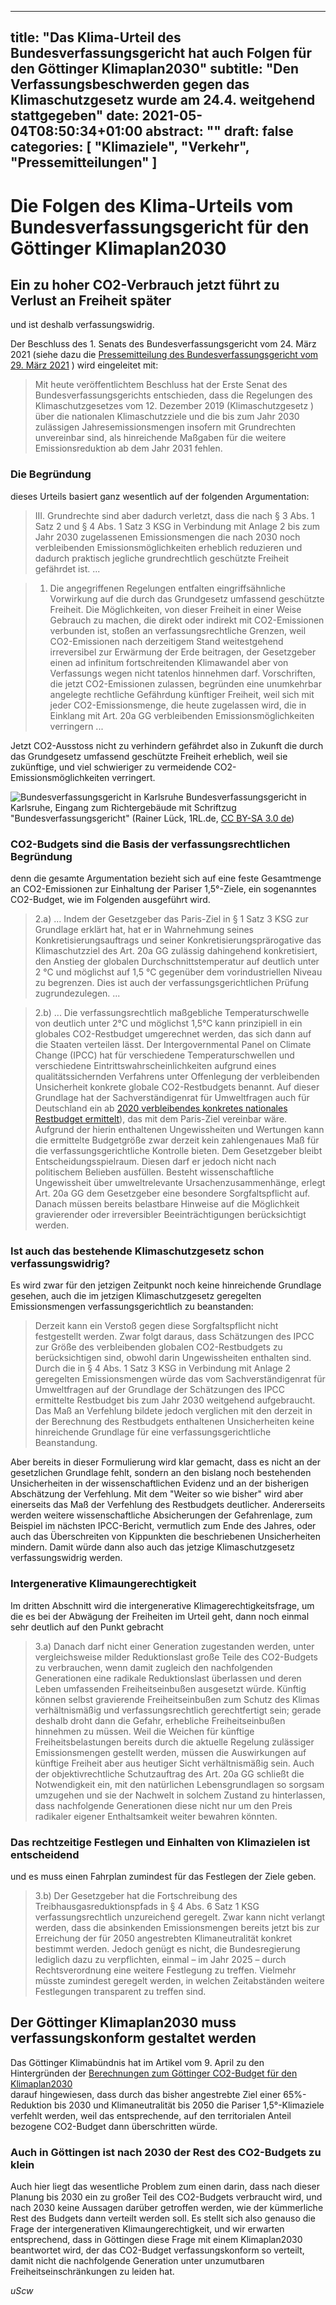 
---
title: "Das Klima-Urteil des Bundesverfassungsgericht hat auch Folgen für den Göttinger Klimaplan2030"
subtitle: "Den Verfassungsbeschwerden gegen das Klimaschutzgesetz wurde am 24.4. weitgehend stattgegeben"
date: 2021-05-04T08:50:34+01:00
abstract: ""
draft: false
categories: [ "Klimaziele", "Verkehr", "Pressemitteilungen" ]
---

# Die Folgen des Klima-Urteils vom Bundesverfassungsgericht für den Göttinger Klimaplan2030

## Ein zu hoher CO2-Verbrauch jetzt führt zu Verlust an Freiheit später

und ist deshalb verfassungswidrig.

Der Beschluss des 1. Senats des Bundesverfassungsgericht vom 24. März 2021
(siehe dazu die [Pressemitteilung des Bundesverfassungsgericht vom 29. März
2021](https://www.bundesverfassungsgericht.de/SharedDocs/Pressemitteilungen/DE/2021/bvg21-031.html) )
wird eingeleitet mit:

> Mit heute veröffentlichtem Beschluss hat der Erste Senat des
  Bundesverfassungsgerichts entschieden, dass die Regelungen des
  Klimaschutzgesetzes vom 12. Dezember 2019 (Klimaschutzgesetz <KSG>) über die
  nationalen Klimaschutzziele und die bis zum Jahr 2030 zulässigen
  Jahresemissionsmengen insofern mit Grundrechten unvereinbar sind, als
  hinreichende Maßgaben für die weitere Emissionsreduktion ab dem Jahr 2031
  fehlen.

### Die Begründung

dieses Urteils basiert ganz wesentlich auf der folgenden Argumentation:

> III. Grundrechte sind aber dadurch verletzt, dass die nach § 3 Abs. 1 Satz 2
  und § 4 Abs. 1 Satz 3 KSG in Verbindung mit Anlage 2 bis zum Jahr 2030
  zugelassenen Emissionsmengen die nach 2030 noch verbleibenden
  Emissionsmöglichkeiten erheblich reduzieren und dadurch praktisch jegliche
  grundrechtlich geschützte Freiheit gefährdet ist. ...

> 1. Die angegriffenen Regelungen entfalten eingriffsähnliche Vorwirkung auf
  die durch das Grundgesetz umfassend geschützte Freiheit. Die Möglichkeiten,
  von dieser Freiheit in einer Weise Gebrauch zu machen, die direkt oder
  indirekt mit CO2-Emissionen verbunden ist, stoßen an verfassungsrechtliche
  Grenzen, weil CO2-Emissionen nach 
  derzeitigem Stand weitestgehend irreversibel zur Erwärmung der Erde
  beitragen, der Gesetzgeber einen ad infinitum fortschreitenden Klimawandel
  aber von Verfassungs wegen nicht tatenlos hinnehmen darf. Vorschriften, die
  jetzt CO2-Emissionen zulassen, begründen eine unumkehrbar angelegte
  rechtliche  Gefährdung künftiger Freiheit, weil sich mit jeder
  CO2-Emissionsmenge, die heute zugelassen wird, die in Einklang mit Art. 20a
  GG verbleibenden  Emissionsmöglichkeiten verringern ...

Jetzt CO2-Ausstoss nicht zu verhindern gefährdet also in Zukunft die durch das
Grundgesetz umfassend geschützte Freiheit erheblich, weil sie zukünftige, und
viel schwieriger zu vermeidende CO2-Emissionsmöglichkeiten verringert.

![Bundesverfassungsgericht in Karlsruhe](/img/post/Bundesverfassungsgericht_IMGP1634.jpg)
Bundesverfassungsgericht in Karlsruhe, Eingang zum Richtergebäude mit
 Schriftzug "Bundesverfassungsgericht" (Rainer Lück, 1RL.de, [CC BY-SA 3.0 de](https://creativecommons.org/licenses/by-sa/3.0/de/deed.en))
### CO2-Budgets sind die Basis der verfassungsrechtlichen Begründung

denn die gesamte Argumentation bezieht sich auf eine feste Gesamtmenge
an CO2-Emissionen zur Einhaltung der Pariser 1,5°-Ziele, ein sogenanntes
CO2-Budget, wie im Folgenden ausgeführt wird.

> 2.a) ... Indem der Gesetzgeber das Paris-Ziel in § 1 Satz 3 KSG zur Grundlage
  erklärt hat, hat er in Wahrnehmung seines Konkretisierungsauftrags und
  seiner Konkretisierungsprärogative das Klimaschutzziel des Art. 20a GG
  zulässig dahingehend konkretisiert, den Anstieg der globalen
  Durchschnittstemperatur auf deutlich unter 2 °C und möglichst auf 1,5 °C
  gegenüber dem vorindustriellen Niveau zu begrenzen. Dies ist auch der
  verfassungsgerichtlichen Prüfung zugrundezulegen. ...

> 2.b) ... Die verfassungsrechtlich maßgebliche Temperaturschwelle von deutlich
  unter 2°C und möglichst 1,5°C kann prinzipiell in ein globales CO2-Restbudget
  umgerechnet werden, das sich dann auf die Staaten verteilen lässt. Der
  Intergovernmental Panel on Climate Change (IPCC) hat für verschiedene
  Temperaturschwellen und verschiedene Eintrittswahrscheinlichkeiten aufgrund
  eines qualitätssichernden Verfahrens unter Offenlegung der verbleibenden
  Unsicherheit konkrete globale CO2-Restbudgets benannt. Auf dieser Grundlage
  hat der Sachverständigenrat für Umweltfragen auch für Deutschland ein ab
  [2020 verbleibendes konkretes nationales Restbudget ermittelt](https://www.umweltrat.de/SharedDocs/Downloads/DE/01_Umweltgutachten/2016_2020/2020_Umweltgutachten_Entschlossene_Umweltpolitik.html)), das mit dem
  Paris-Ziel vereinbar wäre. Aufgrund der hierin enthaltenen Ungewissheiten
  und Wertungen kann die ermittelte Budgetgröße zwar derzeit kein
  zahlengenaues Maß für die verfassungsgerichtliche Kontrolle bieten. Dem
  Gesetzgeber bleibt Entscheidungsspielraum. Diesen darf er jedoch nicht nach
  politischem Belieben ausfüllen. Besteht wissenschaftliche Ungewissheit über
  umweltrelevante Ursachenzusammenhänge, erlegt Art. 20a GG dem Gesetzgeber
  eine besondere Sorgfaltspflicht auf. Danach müssen bereits belastbare
  Hinweise auf die Möglichkeit gravierender oder irreversibler
  Beeinträchtigungen berücksichtigt werden.

### Ist auch das bestehende Klimaschutzgesetz schon verfassungswidrig?

Es wird zwar für den jetzigen Zeitpunkt noch keine hinreichende
Grundlage gesehen, auch die im jetzigen Klimaschutzgesetz geregelten
Emissionsmengen verfassungsgerichtlich zu beanstanden:

> Derzeit kann ein Verstoß gegen diese Sorgfaltspflicht nicht festgestellt
  werden. Zwar folgt daraus, dass Schätzungen des IPCC zur Größe des
  verbleibenden globalen CO2-Restbudgets zu berücksichtigen sind, obwohl darin
  Ungewissheiten enthalten sind. Durch die in § 4 Abs. 1 Satz 3 KSG in
  Verbindung mit Anlage 2 geregelten Emissionsmengen würde das vom
  Sachverständigenrat für Umweltfragen auf der Grundlage der Schätzungen des
  IPCC ermittelte Restbudget bis zum Jahr 2030 weitgehend aufgebraucht. Das
  Maß an Verfehlung bildete jedoch verglichen mit den derzeit in der
  Berechnung des Restbudgets enthaltenen Unsicherheiten keine hinreichende
  Grundlage für eine verfassungsgerichtliche Beanstandung. 

Aber bereits in dieser Formulierung wird klar gemacht, dass es nicht an der
gesetzlichen Grundlage fehlt, sondern an den bislang noch bestehenden
Unsicherheiten in der wissenschaftlichen Evidenz und an der bisherigen
Abschätzung der Verfehlung. Mit dem "Weiter so wie bisher" wird aber
einerseits das Maß der Verfehlung des Restbudgets deutlicher. Andererseits
werden weitere wissenschaftliche Absicherungen 
der Gefahrenlage, zum Beispiel im nächsten
IPCC-Bericht, vermutlich zum Ende des Jahres, oder auch 
das Überschreiten von Kippunkten die beschriebenen Unsicherheiten mindern.
Damit würde dann also auch das jetzige Klimaschutzgesetz verfassungswidrig
werden.



### Intergenerative Klimaungerechtigkeit

Im dritten Abschnitt wird die intergenerative Klimagerechtigkeitsfrage, um die
es bei der Abwägung der Freiheiten im Urteil geht, dann
noch einmal sehr deutlich auf den Punkt gebracht

> 3.a) Danach darf nicht einer Generation zugestanden werden, unter
  vergleichsweise milder Reduktionslast große Teile des CO2-Budgets zu
  verbrauchen, wenn damit zugleich den nachfolgenden Generationen eine
  radikale Reduktionslast überlassen und deren Leben umfassenden
  Freiheitseinbußen ausgesetzt würde. Künftig können selbst gravierende
  Freiheitseinbußen zum Schutz des Klimas verhältnismäßig und
  verfassungsrechtlich gerechtfertigt sein; gerade deshalb droht dann die
  Gefahr, erhebliche Freiheitseinbußen hinnehmen zu müssen. Weil die Weichen
  für künftige Freiheitsbelastungen bereits durch die aktuelle Regelung
  zulässiger Emissionsmengen gestellt werden, müssen die Auswirkungen auf
  künftige Freiheit aber aus heutiger Sicht verhältnismäßig sein. Auch der
  objektivrechtliche Schutzauftrag des Art. 20a GG schließt die Notwendigkeit
  ein, mit den natürlichen Lebensgrundlagen so sorgsam umzugehen und sie der
  Nachwelt in solchem Zustand zu hinterlassen, dass nachfolgende Generationen
  diese nicht nur um den Preis radikaler eigener Enthaltsamkeit weiter
  bewahren könnten.

### Das rechtzeitige Festlegen und Einhalten von Klimazielen ist entscheidend

und es muss einen Fahrplan zumindest für das Festlegen der Ziele geben.

> 3.b) Der Gesetzgeber hat die Fortschreibung des Treibhausgasreduktionspfads in § 4 Abs. 6 Satz 1 KSG verfassungsrechtlich unzureichend geregelt. Zwar kann nicht verlangt werden, dass die absinkenden Emissionsmengen bereits jetzt bis zur Erreichung der für 2050 angestrebten Klimaneutralität konkret bestimmt werden. Jedoch genügt es nicht, die Bundesregierung lediglich dazu zu verpflichten, einmal – im Jahr 2025 – durch Rechtsverordnung eine weitere Festlegung zu treffen. Vielmehr müsste zumindest geregelt werden, in welchen Zeitabständen weitere Festlegungen transparent zu treffen sind.


## Der Göttinger Klimaplan2030 muss verfassungskonform gestaltet werden

Das Göttinger Klimabündnis hat im Artikel vom 9. April zu den Hintergründen der
[Berechnungen zum Göttinger CO2-Budget für den Klimaplan2030](/post/2021-03-23-infoinput-vom-g%C3%B6kb-im_umweltausschuss)  
darauf hingewiesen, dass durch das bisher angestrebte Ziel einer 65%-Reduktion
bis 2030 und Klimaneutralität bis 2050 die Pariser
1,5°-Klimaziele verfehlt werden, weil das entsprechende, auf den territorialen
Anteil bezogene CO2-Budget dann überschritten würde.

### Auch in Göttingen ist nach 2030 der Rest des CO2-Budgets zu klein

Auch hier liegt das wesentliche Problem zum einen darin, dass nach dieser
Planung bis 2030 ein zu
großer Teil des CO2-Budgets verbraucht wird, und nach 2030 keine Aussagen
darüber getroffen werden, wie der kümmerliche Rest des Budgets dann verteilt
werden soll. Es stellt sich also genauso die Frage der intergenerativen
Klimaungerechtigkeit, und wir erwarten entsprechend,
dass in Göttingen diese Frage
mit einem Klimaplan2030 beantwortet wird, der das CO2-Budget
verfassungskonform so verteilt,
damit nicht die nachfolgende Generation unter unzumutbaren
Freiheitseinschränkungen zu leiden hat. 

*uScw*
